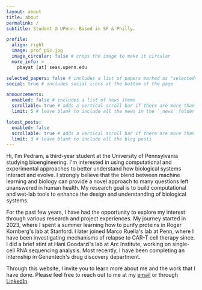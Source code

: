 ```yaml
---
layout: about
title: about
permalink: /
subtitle: Student @ UPenn. Based in SF & Philly.

profile:
  align: right
  image: prof_pic.jpg
  image_circular: false # crops the image to make it circular
  more_info: >
    pbayat [at] seas.upenn.edu

selected_papers: false # includes a list of papers marked as "selected={true}"
social: true # includes social icons at the bottom of the page

announcements:
  enabled: false # includes a list of news items
  scrollable: true # adds a vertical scroll bar if there are more than 3 news items
  limit: 5 # leave blank to include all the news in the `_news` folder

latest_posts:
  enabled: false
  scrollable: true # adds a vertical scroll bar if there are more than 3 new posts items
  limit: 3 # leave blank to include all the blog posts
---
```


Hi, I'm Pedram, a third-year student at the University of Pennsylvania studying bioengineering. I'm interested in using computational and experimental approaches to better understand how biological systems interact and evolve. I strongly believe that the blend between machine learning and biology can provide a novel approach to many questions left unanswered in human health. My research goal is to build computational and wet-lab tools to enhance the design and understanding of biological systems.

For the past few years, I have had the opportunity to explore my interest through various research and project experiences. My journey started in 2023, where I spent a summer learning how to purify proteins in Roger Kornberg's lab at Stanford. I later joined Marco Ruella's lab at Penn, where I have been investigating mechanisms of relapse to CAR-T cell therapy since. I did a brief stint at Hani Goodarzi's lab at Arc Institute, working on single-cell RNA sequencing analysis. Most recently, I have been completing an internship in Genentech's drug discovery department. 

Through this website, I invite you to learn more about me and the work that I have done. Please feel free to reach out to me at my [email](mailto:pbayat@seas.upenn.edu) or through [LinkedIn](https://www.linkedin.com/in/pedrambayat/).
